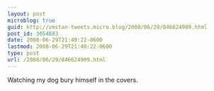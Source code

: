 ```yaml
---
layout: post
microblog: true
guid: http://vmstan-tweets.micro.blog/2008/06/29/846624909.html
post_id: 3054883
date: 2008-06-29T21:40:22-0600
lastmod: 2008-06-29T21:40:22-0600
type: post
url: /2008/06/29/846624909.html
---
```

Watching my dog bury himself in the covers.
